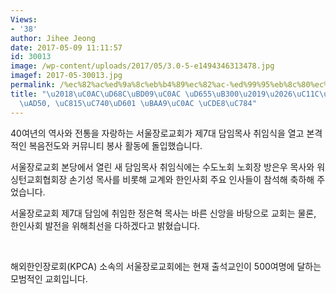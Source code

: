 ```yaml
---
Views:
- '38'
author: Jihee Jeong
date: 2017-05-09 11:11:57
id: 30013
image: /wp-content/uploads/2017/05/3.0-5-e1494346313478.jpg
imagef: 2017-05-30013.jpg
permalink: /%ec%82%ac%ed%9a%8c%eb%b4%89%ec%82%ac-%ed%99%95%eb%8c%80%ec%84%9c%ec%9a%b8%ec%9e%a5%eb%a1%9c%ea%b5%90-%ec%a0%95%ec%9d%80%ed%98%81-%eb%aa%a9%ec%82%ac-%ec%b7%a8%ec%9e%84/
title: "\u2018\uC0AC\uD68C\uBD09\uC0AC \uD655\uB300\u2019\u2026\uC11C\uC6B8\uC7A5\uB85C\
  \uAD50, \uC815\uC740\uD601 \uBAA9\uC0AC \uCDE8\uC784"
---
```


40여년의 역사와 전통을 자랑하는 서울장로교회가 제7대 담임목사 취임식을 열고 본격적인 복음전도와 커뮤니티 봉사 활동에 돌입했습니다.

서울장로교회 본당에서 열린 새 담임목사 취임식에는 수도노회 노회장 방은우 목사와 워싱턴교회협회장 손기성 목사를 비롯해 교계와 한인사회 주요 인사들이 참석해 축하해 주었습니다.

서울장로교회 제7대 담임에 취임한 정은혁 목사는 바른 신앙을 바탕으로 교회는 물론, 한인사회 발전을 위해최선을 다하겠다고 밝혔습니다.

&nbsp;

해외한인장로회(KPCA) 소속의 서울장로교회에는 현재 출석교인이 500여명에 달하는 모범적인 교회입니다.